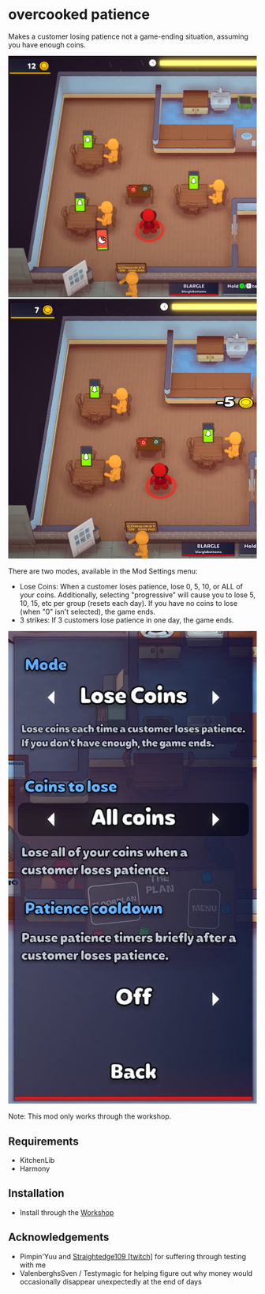 # overcooked patience

Makes a customer losing patience not a game-ending situation, assuming you have enough coins.

![Preview0](./img/preview0.png)
![Preview1](./img/preview1.png)

There are two modes, available in the Mod Settings menu:
* Lose Coins: When a customer loses patience, lose 0, 5, 10, or ALL of your coins. Additionally, selecting "progressive" will cause you to lose 5, 10, 15, etc per group (resets each day). If you have no coins to lose (when "0" isn't selected), the game ends.
* 3 strikes: If 3 customers lose patience in one day, the game ends.

![Preferences](./img/preferences-2022-12-24.png)

Note: This mod only works through the workshop.

## Requirements

* KitchenLib
* Harmony

## Installation

* Install through the [Workshop](https://steamcommunity.com/sharedfiles/filedetails/?id=2898989967)

## Acknowledgements
* Pimpin'Yuu and [Straightedge109 [twitch]](https://twitch.tv/straightedge109) for suffering through testing with me
* ValenberghsSven / Testymagic for helping figure out why money would occasionally disappear unexpectedly at the end of days
